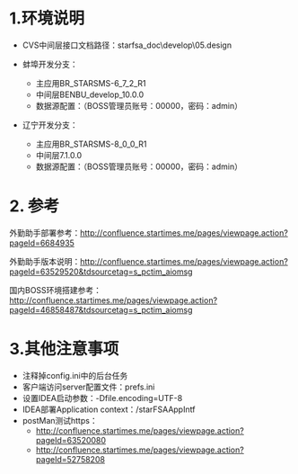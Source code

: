 
# 1.环境说明
* CVS中间层接口文档路径：starfsa_doc\develop\05.design
* 蚌埠开发分支：
    * 主应用BR_STARSMS-6_7_2_R1
    * 中间层BENBU_develop_10.0.0
    * 数据源配置：（BOSS管理员账号：00000，密码：admin）
    <bean id="dataSource"
    		class="org.springframework.jdbc.datasource.DriverManagerDataSource">
    		<property name="driverClassName" value="oracle.jdbc.driver.OracleDriver" />
    		<property name="url" value="jdbc:oracle:thin:@192.168.32.100:1521:stariboss" />
    		<property name="username" value="boss671" />
    		<property name="password" value="boss671" />
    	</bean>
    
* 辽宁开发分支：
    * 主应用BR_STARSMS-8_0_0_R1
    * 中间层7.1.0.0   
    * 数据源配置：（BOSS管理员账号：00000，密码：admin）
    <bean id="dataSource"
    		class="org.springframework.jdbc.datasource.DriverManagerDataSource">
    		<property name="driverClassName" value="oracle.jdbc.driver.OracleDriver" />
    		<property name="url" value="jdbc:oracle:thin:@192.168.32.100:1521:stariboss" />
    		<property name="username" value="shenyang20200226" />
    		<property name="password" value="shenyang20200226" />
    	</bean>

# 2. 参考
外勤助手部署参考：http://confluence.startimes.me/pages/viewpage.action?pageId=6684935

外勤助手版本说明：http://confluence.startimes.me/pages/viewpage.action?pageId=63529520&tdsourcetag=s_pctim_aiomsg

国内BOSS环境搭建参考：http://confluence.startimes.me/pages/viewpage.action?pageId=46858487&tdsourcetag=s_pctim_aiomsg

# 3.其他注意事项
* 注释掉config.ini中的后台任务
* 客户端访问server配置文件：prefs.ini
* 设置IDEA启动参数：-Dfile.encoding=UTF-8
* IDEA部署Application context：/starFSAAppIntf
* postMan测试https：
    * http://confluence.startimes.me/pages/viewpage.action?pageId=63520080
    * http://confluence.startimes.me/pages/viewpage.action?pageId=52758208
           
















